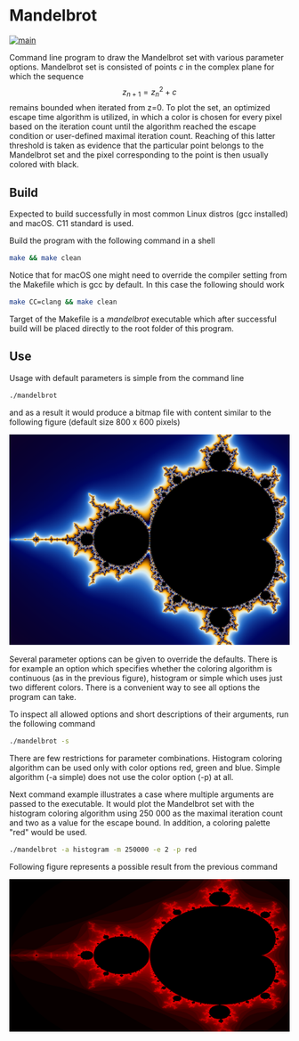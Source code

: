 # Mandelbrot #

[![main](https://github.com/elmomoilanen/Mandelbrot/actions/workflows/main.yml/badge.svg)](https://github.com/elmomoilanen/Mandelbrot/actions/workflows/main.yml)

Command line program to draw the Mandelbrot set with various parameter options. Mandelbrot set is consisted of points *c* in the complex plane for which the sequence $$z_{n+1} = z_{n}^2 + c$$ remains bounded when iterated from z=0. To plot the set, an optimized escape time algorithm is utilized, in which a color is chosen for every pixel based on the iteration count until the algorithm reached the escape condition or user-defined maximal iteration count. Reaching of this latter threshold is taken as evidence that the particular point belongs to the Mandelbrot set and the pixel corresponding to the point is then usually colored with black.

## Build ##

Expected to build successfully in most common Linux distros (gcc installed) and macOS. C11 standard is used.

Build the program with the following command in a shell

```bash
make && make clean
```

Notice that for macOS one might need to override the compiler setting from the Makefile which is gcc by default. In this case the following should work
```bash
make CC=clang && make clean
```

Target of the Makefile is a *mandelbrot* executable which after successful build will be placed directly to the root folder of this program.

## Use ##

Usage with default parameters is simple from the command line

```bash
./mandelbrot
```

and as a result it would produce a bitmap file with content similar to the following figure (default size 800 x 600 pixels)

![](docs/fractal_example.png)

Several parameter options can be given to override the defaults. There is for example an option which specifies whether the coloring algorithm is continuous (as in the previous figure), histogram or simple which uses just two different colors. There is a convenient way to see all options the program can take.

To inspect all allowed options and short descriptions of their arguments, run the following command

```bash
./mandelbrot -s
```

There are few restrictions for parameter combinations. Histogram coloring algorithm can be used only with color options red, green and blue. Simple algorithm (-a simple) does not use the color option (-p) at all.

Next command example illustrates a case where multiple arguments are passed to the executable. It would plot the Mandelbrot set with the histogram coloring algorithm using 250 000 as the maximal iteration count and two as a value for the escape bound. In addition, a coloring palette "red" would be used.

```bash
./mandelbrot -a histogram -m 250000 -e 2 -p red
```

Following figure represents a possible result from the previous command

![](docs/fractal_example2.png)
